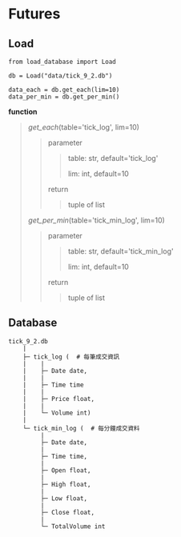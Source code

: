 # Futures

## Load
```
from load_database import Load

db = Load("data/tick_9_2.db")

data_each = db.get_each(lim=10)
data_per_min = db.get_per_min()
```
**function**

>*get_each*(table='tick_log', lim=10)
>
>>parameter
>>> table: str, default='tick_log'
>>>
>>> lim: int, default=10
>>
>>return
>>> tuple of list
>
>*get_per_min*(table='tick_min_log', lim=10)
>
>>parameter
>>> table: str, default='tick_min_log'
>>>
>>> lim: int, default=10
>>
>>return
>>
>>> tuple of list

## Database
```
tick_9_2.db
    |
    ├─ tick_log (  # 每筆成交資訊
    |    |
    |    ├─ Date date,
    |    |
    |    ├─ Time time 
    |    |
    |    ├─ Price float,
    |    |
    |    └─ Volume int)
    |
    └─ tick_min_log (  # 每分鐘成交資料
         |
         ├─ Date date,
         |
         ├─ Time time,
         |
         ├─ Open float,
         |
         ├─ High float,
         |
         ├─ Low float,
         |
         ├─ Close float,
         |
         └─ TotalVolume int
```
